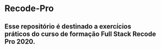 # Recode-Pro

## Esse repositório é destinado a exercícios práticos do curso de formação Full Stack Recode Pro 2020.
